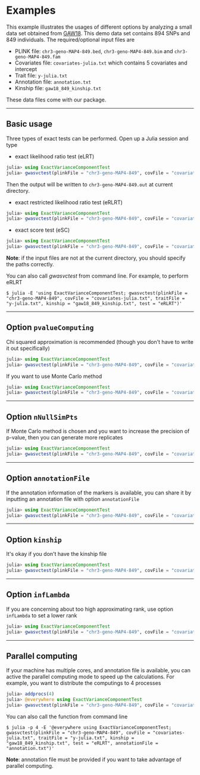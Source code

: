 # Examples

This example illustrates the usages of different options by analyzing a small data set obtained from [GAW18](http://www.gaworkshop.org/gaw18/index.html). This demo data set contains 894 SNPs and 849 individuals. The required/optional input files are

* PLINK file: `chr3-geno-MAP4-849.bed`, `chr3-geno-MAP4-849.bim` and `chr3-geno-MAP4-849.fam`
* Covariates file: `covariates-julia.txt` which contains 5 covariates and intercept
* Trait file: `y-julia.txt`
* Annotation file: `annotation.txt`
* Kinship file: `gaw18_849_kinship.txt`

These data files come with our package.

---
## Basic usage

Three types of exact tests can be performed. Open up a Julia session and type

* exact likelihood ratio test (eLRT)

```julia
julia> using ExactVarianceComponentTest
julia> gwasvctest(plinkFile = "chr3-geno-MAP4-849", covFile = "covariates-julia.txt", traitFile = "y-julia.txt", kinship = "gaw18_849_kinship.txt", test = "eLRT")
```

Then the output will be written to `chr3-geno-MAP4-849.out` at current directory.

* exact restricted likelihood ratio test (eRLRT)

```julia
julia> using ExactVarianceComponentTest
julia> gwasvctest(plinkFile = "chr3-geno-MAP4-849", covFile = "covariates-julia.txt", traitFile = "y-julia.txt", kinship = "gaw18_849_kinship.txt", test = "eRLRT")
```

* exact score test (eSC)

```julia
julia> using ExactVarianceComponentTest
julia> gwasvctest(plinkFile = "chr3-geno-MAP4-849", covFile = "covariates-julia.txt", traitFile = "y-julia.txt", kinship = "gaw18_849_kinship.txt", test = "eScore")
```

**Note**: if the input files are not at the current directory, you should specify the paths correctly.

You can also call *gwasvctest* from command line. For example, to perform eRLRT

```
$ julia -E 'using ExactVarianceComponentTest; gwasvctest(plinkFile = "chr3-geno-MAP4-849", covFile = "covariates-julia.txt", traitFile = "y-julia.txt", kinship = "gaw18_849_kinship.txt", test = "eRLRT")'
```

---
## Option `pvalueComputing`

Chi squared approximation is recommended (though you don't have to write it out specifically)

```julia
julia> using ExactVarianceComponentTest
julia> gwasvctest(plinkFile = "chr3-geno-MAP4-849", covFile = "covariates-julia.txt", traitFile = "y-julia.txt", kinship = "gaw18_849_kinship.txt", test = "eRLRT", pvalueComputing = "chi2")
```

If you want to use Monte Carlo method

```julia
julia> using ExactVarianceComponentTest
julia> gwasvctest(plinkFile = "chr3-geno-MAP4-849", covFile = "covariates-julia.txt", traitFile = "y-julia.txt", kinship = "gaw18_849_kinship.txt", test = "eRLRT", pvalueComputing = "MonteCarlo")
```

---
## Option `nNullSimPts`

If Monte Carlo method is chosen and you want to increase the precision of p-value, then you can generate more replicates

```julia
julia> using ExactVarianceComponentTest
julia> gwasvctest(plinkFile = "chr3-geno-MAP4-849", covFile = "covariates-julia.txt", traitFile = "y-julia.txt", kinship = "gaw18_849_kinship.txt", test = "eRLRT", pvalueComputing = "MonteCarlo", nNullSimPts = 100000)
```

---
## Option `annotationFile`

If the annotation information of the markers is available, you can share it by inputting an annotation file with option `annotationFile`

```julia
julia> using ExactVarianceComponentTest
julia> gwasvctest(plinkFile = "chr3-geno-MAP4-849", covFile = "covariates-julia.txt", traitFile = "y-julia.txt", kinship = "gaw18_849_kinship.txt", test = "eRLRT", annotationFile = "annotation.txt")
```

---
## Option `kinship`

It's okay if you don't have the kinship file

```julia
julia> using ExactVarianceComponentTest
julia> gwasvctest(plinkFile = "chr3-geno-MAP4-849", covFile = "covariates-julia.txt", traitFile = "y-julia.txt", test = "eRLRT", kinship = "GRM")
```

---
## Option `infLambda`

If you are concerning about too high approximating rank, use option `infLambda` to set a lower rank

```julia
julia> using ExactVarianceComponentTest
julia> gwasvctest(plinkFile = "chr3-geno-MAP4-849", covFile = "covariates-julia.txt", traitFile = "y-julia.txt", kinship = "gaw18_849_kinship.txt", test = "eRLRT", infLambda = 1.0)
```

---
## Parallel computing

If your machine has multiple cores, and annotation file is available, you can active the parallel computing mode to speed up the calculations. For example, you want to distribute the computings to 4 processes

```julia
julia> addprocs(4)
julia> @everywhere using ExactVarianceComponentTest
julia> gwasvctest(plinkFile = "chr3-geno-MAP4-849", covFile = "covariates-julia.txt", traitFile = "y-julia.txt", kinship = "gaw18_849_kinship.txt", test = "eRLRT", annotationFile = "annotation.txt")
```

You can also call the function from command line

```
$ julia -p 4 -E '@everywhere using ExactVarianceComponentTest; gwasvctest(plinkFile = "chr3-geno-MAP4-849", covFile = "covariates-julia.txt", traitFile = "y-julia.txt", kinship = "gaw18_849_kinship.txt", test = "eRLRT", annotationFile = "annotation.txt")'
```

**Note**: annotation file must be provided if you want to take advantage of parallel computing.
